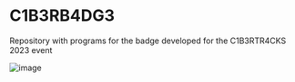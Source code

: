 # C1B3RB4DG3
Repository with programs for the badge developed for the C1B3RTR4CKS 2023 event

![image](https://github.com/uamseif/c1b3rb4dg3/assets/55582807/f2645d74-20ee-4376-8d0c-60ff960378a0)
